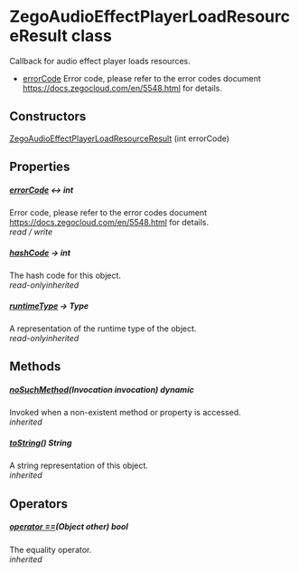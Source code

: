 


# ZegoAudioEffectPlayerLoadResourceResult class









<p>Callback for audio effect player loads resources.</p>
<ul>
<li><a href="../zego_uikit_prebuilt_live_audio_room/ZegoAudioEffectPlayerLoadResourceResult/errorCode.md">errorCode</a> Error code, please refer to the error codes document <a href="https://docs.zegocloud.com/en/5548.html">https://docs.zegocloud.com/en/5548.html</a> for details.</li>
</ul>




## Constructors

[ZegoAudioEffectPlayerLoadResourceResult](../zego_uikit_prebuilt_live_audio_room/ZegoAudioEffectPlayerLoadResourceResult/ZegoAudioEffectPlayerLoadResourceResult.md) (int errorCode)

   


## Properties

##### [errorCode](../zego_uikit_prebuilt_live_audio_room/ZegoAudioEffectPlayerLoadResourceResult/errorCode.md) &#8596; int



Error code, please refer to the error codes document <a href="https://docs.zegocloud.com/en/5548.html">https://docs.zegocloud.com/en/5548.html</a> for details.  
_<span class="feature">read / write</span>_



##### [hashCode](../zego_uikit_prebuilt_live_audio_room/ZegoAudioEffectPlayerLoadResourceResult/hashCode.md) &#8594; int



The hash code for this object.  
_<span class="feature">read-only</span><span class="feature">inherited</span>_



##### [runtimeType](../zego_uikit_prebuilt_live_audio_room/ZegoAudioEffectPlayerLoadResourceResult/runtimeType.md) &#8594; Type



A representation of the runtime type of the object.  
_<span class="feature">read-only</span><span class="feature">inherited</span>_





## Methods

##### [noSuchMethod](../zego_uikit_prebuilt_live_audio_room/ZegoAudioEffectPlayerLoadResourceResult/noSuchMethod.md)(Invocation invocation) dynamic



Invoked when a non-existent method or property is accessed.  
_<span class="feature">inherited</span>_



##### [toString](../zego_uikit_prebuilt_live_audio_room/ZegoAudioEffectPlayerLoadResourceResult/toString.md)() String



A string representation of this object.  
_<span class="feature">inherited</span>_





## Operators

##### [operator ==](../zego_uikit_prebuilt_live_audio_room/ZegoAudioEffectPlayerLoadResourceResult/operator_equals.md)(Object other) bool



The equality operator.  
_<span class="feature">inherited</span>_
















